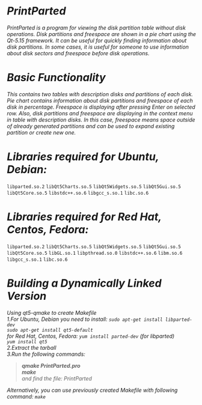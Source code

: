 
# *PrintParted* 

*PrintParted is a program for viewing the disk partition table without disk operations. Disk partitions and freespace are shown in a pie chart using the Qt-5.15 framework. It can be useful for quickly finding information about disk partitions. In some cases, it is useful for someone to use information about disk sectors and freespace before disk operations.* 


# *Basic Functionality*

*This contains two tables with description disks and partitions of each disk. Pie chart contains information about disk partitions and freespace 
of each disk in percentage. Freespace is displaying after pressing Enter on selected row. Also, disk partitions and freespace are displaying in the context menu in table with description disks. In this case, freespace means space outside of already generated partitions and can be used to expand existing partition or create new one.* 


# *Libraries required for Ubuntu, Debian:*<br />

`libparted.so.2` `libQt5Charts.so.5` `libQt5Widgets.so.5` `libQt5Gui.so.5` `libQt5Core.so.5` `libstdc++.so.6` `libgcc_s.so.1` `libc.so.6`<br />

# *Libraries required for Red Hat, Centos, Fedora:*<br />

`libparted.so.2` `libQt5Charts.so.5` `libQt5Widgets.so.5` `libQt5Gui.so.5` `libQt5Core.so.5` `libGL.so.1` `libpthread.so.0` `libstdc++.so.6` `libm.so.6`
`libgcc_s.so.1` `libc.so.6`<br />
 
 
# *Building a Dynamically Linked Version*

*Using qt5-qmake to create Makefile*<br />
*1.For Ubuntu, Debian you need to install: `sudo apt-get install libparted-dev`*<br />
*`sudo apt-get install qt5-default`*<br /> 
*for Red Hat, Centos, Fedora:  `yum install parted-dev` (for libparted)*<br />
*`yum install qt5`*<br /> 
*2.Extract the tarball*<br />
*3.Run the following commands:*<br />
>*__qmake PrintParted.pro__*<br />
>*__make__* <br /> 
>*and find the file: PrintParted*<br />

*Alternatively, you can use previously created Makefile with following command: `make`*<br /> 

